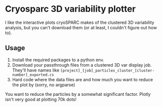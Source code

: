 # Cryosparc 3D variability plotter

I like the interactive plots cryoSPARC makes of the clustered 3D variability
analysis, but you can't download them (or at least, I couldn't figure out
how to).

## Usage
 1. Install the required packages to a python env.
 2. Download your passthrough files from a clustered 3D var display job. They'll have names like `[project]_[job]_particles_cluster_[cluster-number]_exported.cs`
 3. Hard code where the data files are and how much you want to reduce the plot by (sorry, no argparse)

You want to reduce the particles by a somewhat significant factor. Plotly isn't very good at plotting 70k dots!